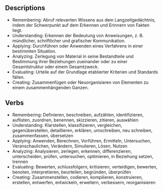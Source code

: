 ## Descriptions

-   Remembering: Abruf relevanten Wissens aus dem Langzeitgedächtnis, indem der Schwerpunkt auf dem Erkennen und Erinnern von Fakten liegt.
-   Understanding: Erkennen der Bedeutung von Anweisungen, z. B. mündlicher, schriftlicher und grafischer Kommunikation.
-   Applying: Durchführen oder Anwenden eines Verfahrens in einer bestimmten Situation.
-   Analyzing: Zerlegung von Material in seine Bestandteile und Bestimmung ihrer Beziehungen zueinander oder zu einer Gesamtstruktur oder einem Gesamtzweck.
-   Evaluating: Urteile auf der Grundlage etablierter Kriterien und Standards fällen.
-   Creating: Zusammenfügen oder Neuorganisieren von Elementen zu einem zusammenhängenden Ganzen.

## Verbs

-   Remembering: Definieren, beschreiben, aufzählen, identifizieren, auflisten, zuordnen, benennen, skizzieren, zitieren, auswählen
-   Understanding: Klarstellen, klassifizieren, vergleichen, gegenüberstellen, detaillieren, erklären, umschreiben, neu schreiben, zusammenfassen, übersetzen
-   Applying: Anwenden, Berechnen, Vorführen, Ermitteln, Untersuchen, Veranschaulichen, Verändern, Simulieren, Lösen, Nutzen
-   Analyzing: Analysieren, zerlegen, erkennen, differenzieren, unterscheiden, prüfen, untersuchen, optimieren, in Beziehung setzen, trennen
-   Evaluating: Bewerten, schlussfolgern, kritisieren, verteidigen, bewerten, benoten, interpretieren, beurteilen, begründen, überprüfen
-   Creating: Zusammenstellen, codieren, kompilieren, konstruieren, erstellen, entwerfen, entwickeln, erweitern, verbessern, reorganisieren
